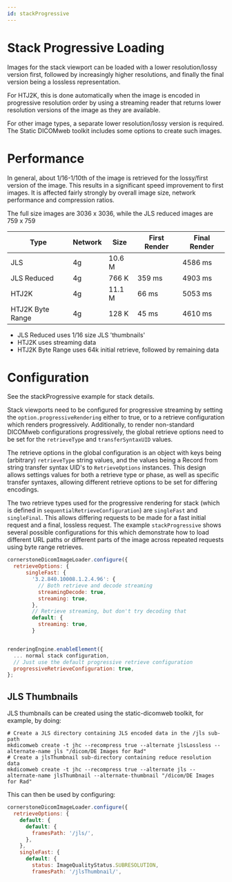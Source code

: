 ```yaml
---
id: stackProgressive
---
```


# Stack Progressive Loading

Images for the stack viewport can be loaded with a lower resolution/lossy
version first, followed by increasingly higher resolutions, and finally
the final version being a lossless representation.

For HTJ2K, this is done automatically when the image is encoded in progressive
resolution order by using a streaming reader that returns lower resolution versions
of the image as they are available.

For other image types, a separate lower resolution/lossy version is required.
The Static DICOMweb toolkit includes some options to create such images.

# Performance

In general, about 1/16-1/10th of the image is retrieved for the lossy/first
version of the image. This results in a significant speed improvement to first
images. It is affected fairly strongly by overall image size, network performance
and compression ratios.

The full size images are 3036 x 3036, while the JLS reduced images are 759 x 759

| Type             | Network | Size   | First Render | Final Render |
| ---------------- | ------- | ------ | ------------ | ------------ |
| JLS              | 4g      | 10.6 M |              | 4586 ms      |
| JLS Reduced      | 4g      | 766 K  | 359 ms       | 4903 ms      |
| HTJ2K            | 4g      | 11.1 M | 66 ms        | 5053 ms      |
| HTJ2K Byte Range | 4g      | 128 K  | 45 ms        | 4610 ms      |

- JLS Reduced uses 1/16 size JLS 'thumbnails'
- HTJ2K uses streaming data
- HTJ2K Byte Range uses 64k initial retrieve, followed by remaining data

# Configuration

See the stackProgressive example for stack details.

Stack viewports need to be configured for progressive streaming by setting
the `option.progressiveRendering` either to true, or to a retrieve configuration
which renders progressively. Additionally, to render non-standard DICOMweb
configurations progressively, the global retrieve options need to be set for the
`retrieveType` and `transferSyntaxUID` values.

The retrieve options in the global configuration is an object with keys
being (arbitrary) `retrieveType` string values, and the values being
a Record from string transfer syntax UID's to `RetrieveOptions` instances.
This design allows settings values for both a retrieve type or phase, as
well as specific transfer syntaxes, allowing different retrieve options to be
set for differing encodings.

The two retrieve types used for the progressive rendering for stack (which
is defined in `sequentialRetrieveConfiguration`) are `singleFast` and `singleFinal`.
This allows differing requests to be made for a fast initial request and a final,
lossless request. The example `stackProgressive` shows several possible configurations
for this which demonstrate how to load different URL paths or different parts
of the image across repeated requests using byte range retrieves.

```javascript
cornerstoneDicomImageLoader.configure({
  retrieveOptions: {
      singleFast: {
        '3.2.840.10008.1.2.4.96': {
          // Both retrieve and decode streaming
          streamingDecode: true,
          streaming: true,
        },
        // Retrieve streaming, but don't try decoding that
        default: {
          streaming: true,
        }


renderingEngine.enableElement({
  ... normal stack configuration,
  // Just use the default progressive retrieve configuration
  progressiveRetrieveConfiguration: true,
};
```

## JLS Thumbnails

JLS thumbnails can be created using the static-dicomweb toolkit, for example,
by doing:

```
# Create a JLS directory containing JLS encoded data in the /jls sub-path
mkdicomweb create -t jhc --recompress true --alternate jlsLossless --alternate-name jls "/dicom/DE Images for Rad"
# Create a jlsThumbnail sub-directory containing reduce resolution data
mkdicomweb create -t jhc --recompress true --alternate jls --alternate-name jlsThumbnail --alternate-thumbnail "/dicom/DE Images for Rad"
```

This can then be used by configuring:

```javascript
cornerstoneDicomImageLoader.configure({
  retrieveOptions: {
    default: {
      default: {
        framesPath: '/jls/',
      },
    },
    singleFast: {
      default: {
        status: ImageQualityStatus.SUBRESOLUTION,
        framesPath: '/jlsThumbnail/',
```
